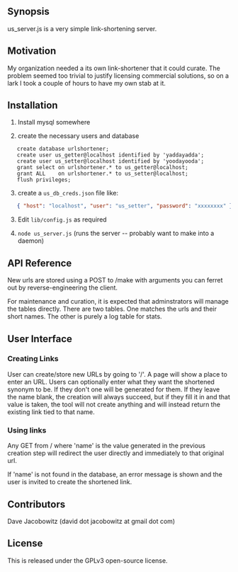 ## Synopsis

us_server.js is a very simple link-shortening server.

## Motivation

My organization needed a its own link-shortener that it could curate.
The problem seemed too trivial to justify licensing commercial solutions,
so on a lark I took a couple of hours to have my own stab at it.

## Installation

1. Install mysql somewhere

2. create the necessary users and database

```mysql
   create database urlshortener;
   create user us_getter@localhost identified by 'yaddayadda';
   create user us_setter@localhost identified by 'yoodayooda';
   grant select on urlshortener.* to us_getter@localhost;
   grant ALL    on urlshortener.* to us_setter@localhost;
   flush privileges;
```

3. create a `us_db_creds.json` file like:

```json
   { "host": "localhost", "user": "us_setter", "password": "xxxxxxxx" }
```

3. Edit `lib/config.js` as required

3. `node us_server.js` (runs the server -- probably want to make into a daemon)

## API Reference

New urls are stored using a POST to /make with arguments you can ferret
out by reverse-engineering the client.

For maintenance and curation, it is expected that adminstrators will
manage the tables directly. There are two tables. One matches the 
urls and their short names. The other is purely a log table for stats.

## User Interface

### Creating Links

User can create/store new URLs by going to '/'. A page will show
a place to enter an URL. Users can optionally enter what they want 
the shortened synonym to be. If they don't one will be generated for them.
If they leave the name blank, the creation will always succeed, but if 
they fill it in and that value is taken, the tool will not create anything
and will instead return the existing link tied to that name.

### Using links

Any GET from /<name> where 'name' is the value generated in the previous
creation step will redirect the user directly and immediately to that 
original url.

If 'name' is not found in the database, an error message is shown and
the user is invited to create the shortened link.

## Contributors

Dave Jacobowitz (david dot jacobowitz at gmail dot com)

## License

This is released under the GPLv3 open-source license.

